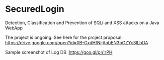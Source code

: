 # SecuredLogin
Detection, Classification and Prevention of SQLi and XSS attacks on a Java WebApp

The project is ongoing. See here for the project proposal: https://drive.google.com/open?id=0B-GxdHfNijAobEN3bGZYc3lLbDA

Sample screenshot of Log DB: https://goo.gl/pn1rPH

